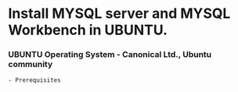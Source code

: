 # Install MYSQL server and MYSQL Workbench in UBUNTU.
 
### UBUNTU Operating System - Canonical Ltd., Ubuntu community

    - Prerequisites
      
